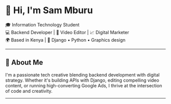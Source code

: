 # 👋 Hi, I'm Sam Mburu

🎓 Information Technology Student  
💻 Backend Developer | 🎥 Video Editor | 📈 Digital Marketer  
🌍 Based in Kenya | 🔧 Django • Python  • Graphics design

---

## 🚀 About Me

I'm a passionate tech creative blending backend development with digital strategy. Whether it's building APIs with Django, editing compelling video content, or running high-converting Google Ads, I thrive at the intersection of code and creativity.

---
